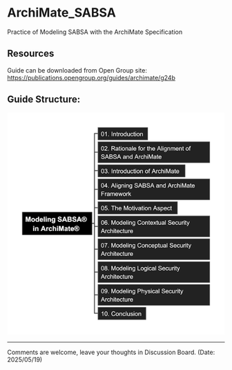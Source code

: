 # ArchiMate_SABSA

Practice of Modeling SABSA with the ArchiMate Specification

## Resources

Guide can be downloaded from Open Group site: https://publications.opengroup.org/guides/archimate/g24b

## Guide Structure:

![mindmap-l1](img/Modeling-SABSA-in-ArchiMate_small.png)

---

Comments are welcome, leave your thoughts in Discussion Board. (Date: 2025/05/19)